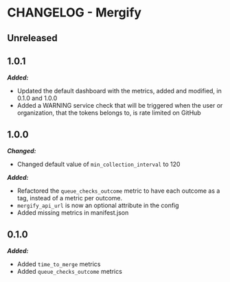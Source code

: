 # CHANGELOG - Mergify

## Unreleased

## 1.0.1

***Added:***

* Updated the default dashboard with the metrics, added and modified, in 0.1.0 and 1.0.0
* Added a WARNING service check that will be triggered when the user or organization, that the tokens belongs to, is rate limited on GitHub

## 1.0.0

***Changed:***

* Changed default value of `min_collection_interval` to 120

***Added:***

* Refactored the `queue_checks_outcome` metric to have each outcome as a tag, instead of a metric per outcome.
* `mergify_api_url` is now an optional attribute in the config
* Added missing metrics in manifest.json

## 0.1.0

***Added:***

* Added `time_to_merge` metrics
* Added `queue_checks_outcome` metrics
